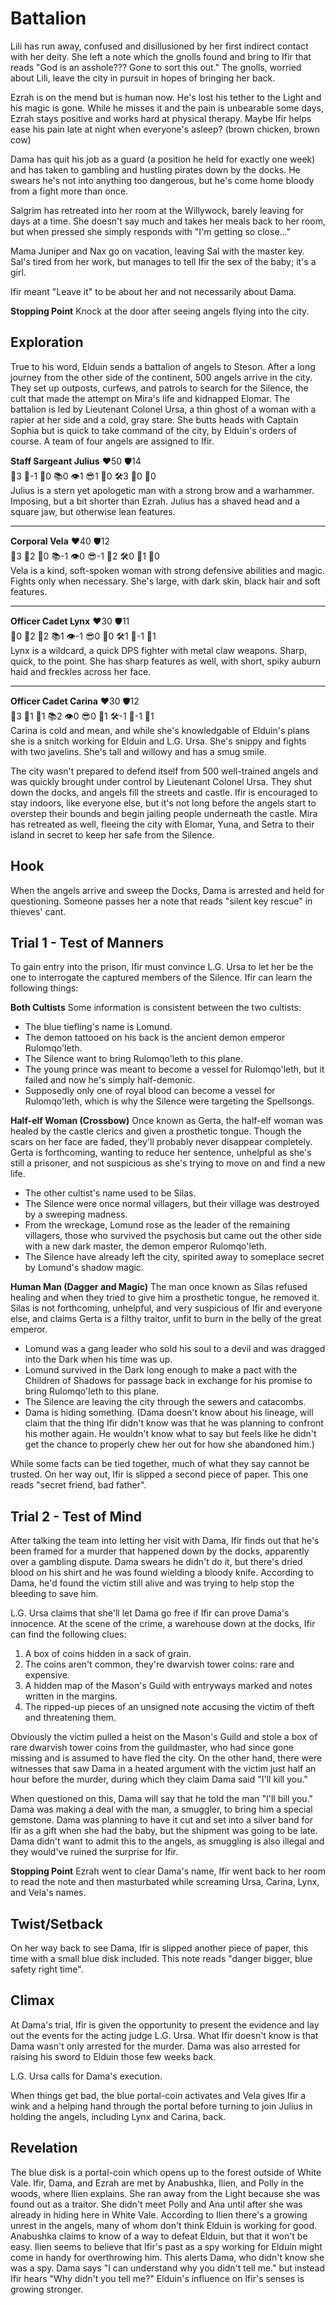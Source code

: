 # Battalion
Lili has run away, confused and disillusioned by her first indirect contact with her deity. She left a note which the gnolls found and bring to Ifir that reads "God is an asshole??? Gone to sort this out." The gnolls, worried about Lili, leave the city in pursuit in hopes of bringing her back.

Ezrah is on the mend but is human now. He's lost his tether to the Light and his magic is gone. While he misses it and the pain is unbearable some days, Ezrah stays positive and works hard at physical therapy. Maybe Ifir helps ease his pain late at night when everyone's asleep? (brown chicken, brown cow)

Dama has quit his job as a guard (a position he held for exactly one week) and has taken to gambling and hustling pirates down by the docks. He swears he's not into anything too dangerous, but he's come home bloody from a fight more than once.

Salgrim has retreated into her room at the Willywock, barely leaving for days at a time. She doesn't say much and takes her meals back to her room, but when pressed she simply responds with "I'm getting so close..."

Mama Juniper and Nax go on vacation, leaving Sal with the master key. Sal's tired from her work, but manages to tell Ifir the sex of the baby; it's a girl.

Ifir meant "Leave it" to be about her and not necessarily about Dama.

**Stopping Point**
Knock at the door after seeing angels flying into the city.

## Exploration
True to his word, Elduin sends a battalion of angels to Steson. After a long journey from the other side of the continent, 500 angels arrive in the city. They set up outposts, curfews, and patrols to search for the Silence, the cult that made the attempt on Mira's life and kidnapped Elomar. The battalion is led by Lieutenant Colonel Ursa, a thin ghost of a woman with a rapier at her side and a cold, gray stare. She butts heads with Captain Sophia but is quick to take command of the city, by Elduin's orders of course. A team of four angels are assigned to Ifir.

**Staff Sargeant Julius** ❤️50 🛡14  
💪3 🎯-1 💊0 📚0 👁1 😎1 🤲0 🛠3 🔮0 💯0  
Julius is a stern yet apologetic man with a strong brow and a warhammer. Imposing, but a bit shorter than Ezrah. Julius has a shaved head and a square jaw, but otherwise lean features.

---
**Corporal Vela** ❤️40 🛡12  
💪3 🎯2 💊0 📚-1 👁0 😎-1 🤲2 🛠0 🔮1 💯0  
Vela is a kind, soft-spoken woman with strong defensive abilities and magic. Fights only when necessary. She's large, with dark skin, black hair and soft features.

---
**Officer Cadet Lynx** ❤️30 🛡11  
💪0 🎯2 💊2 📚1 👁-1 😎0 🤲0 🛠1 🔮-1 💯1  
Lynx is a wildcard, a quick DPS fighter with metal claw weapons. Sharp, quick, to the point. She has sharp features as well, with short, spiky auburn haid and freckles across her face.

---
**Officer Cadet Carina** ❤️30 🛡12  
💪3 🎯1 💊1 📚2 👁0 😎0 🤲1 🛠-1 🔮-1 💯1  
Carina is cold and mean, and while she's knowledgable of Elduin's plans she is a snitch working for Elduin and L.G. Ursa. She's snippy and fights with two javelins. She's tall and willowy and has a smug smile.

The city wasn't prepared to defend itself from 500 well-trained angels and was quickly brought under control by Lieutenant Colonel Ursa. They shut down the docks, and angels fill the streets and castle. Ifir is encouraged to stay indoors, like everyone else, but it's not long before the angels start to overstep their bounds and begin jailing people underneath the castle. Mira has retreated as well, fleeing the city with Elomar, Yuna, and Setra to their island in secret to keep her safe from the Silence.

## Hook
When the angels arrive and sweep the Docks, Dama is arrested and held for questioning. Someone passes her a note that reads "silent key rescue" in thieves' cant.

## Trial 1 - Test of Manners
To gain entry into the prison, Ifir must convince L.G. Ursa to let her be the one to interrogate the captured members of the Silence. Ifir can learn the following things:

**Both Cultists**
Some information is consistent between the two cultists:

- The blue tiefling's name is Lomund.
- The demon tattooed on his back is the ancient demon emperor Rulomqo'leth.
- The Silence want to bring Rulomqo'leth to this plane.
- The young prince was meant to become a vessel for Rulomqo'leth, but it failed and now he's simply half-demonic.
- Supposedly only one of royal blood can become a vessel for Rulomqo'leth, which is why the Silence were targeting the Spellsongs.

**Half-elf Woman (Crossbow)**
Once known as Gerta, the half-elf woman was healed by the castle clerics and given a prosthetic tongue. Though the scars on her face are faded, they'll probably never disappear completely. Gerta is forthcoming, wanting to reduce her sentence, unhelpful as she's still a prisoner, and not suspicious as she's trying to move on and find a new life.

- The other cultist's name used to be Silas.
- The Silence were once normal villagers, but their village was destroyed by a sweeping madness.
- From the wreckage, Lomund rose as the leader of the remaining villagers, those who survived the psychosis but came out the other side with a new dark master, the demon emperor Rulomqo'leth.
- The Silence have already left the city, spirited away to someplace secret by Lomund's shadow magic.

**Human Man (Dagger and Magic)**
The man once known as Silas refused healing and when they tried to give him a prosthetic tongue, he removed it. Silas is not forthcoming, unhelpful, and very suspicious of Ifir and everyone else, and claims Gerta is a filthy traitor, unfit to burn in the belly of the great emperor. 

- Lomund was a gang leader who sold his soul to a devil and was dragged into the Dark when his time was up.
- Lomund survived in the Dark long enough to make a pact with the Children of Shadows for passage back in exchange for his promise to bring Rulomqo'leth to this plane.
- The Silence are leaving the city through the sewers and catacombs.
- Dama is hiding something. (Dama doesn't know about his lineage, will claim that the thing Ifir didn't know was that he was planning to confront his mother again. He wouldn't know what to say but feels like he didn't get the chance to properly chew her out for how she abandoned him.)

While some facts can be tied together, much of what they say cannot be trusted. On her way out, Ifir is slipped a second piece of paper. This one reads "secret friend, bad father".

## Trial 2 - Test of Mind
After talking the team into letting her visit with Dama, Ifir finds out that he's been framed for a murder that happened down by the docks, apparently over a gambling dispute. Dama swears he didn't do it, but there's dried blood on his shirt and he was found wielding a bloody knife. According to Dama, he'd found the victim still alive and was trying to help stop the bleeding to save him. 

L.G. Ursa claims that she'll let Dama go free if Ifir can prove Dama's innocence. At the scene of the crime, a warehouse down at the docks, Ifir can find the following clues:

1. A box of coins hidden in a sack of grain.
2. The coins aren't common, they're dwarvish tower coins: rare and expensive.
3. A hidden map of the Mason's Guild with entryways marked and notes written in the margins.
4. The ripped-up pieces of an unsigned note accusing the victim of theft and threatening them.

Obviously the victim pulled a heist on the Mason's Guild and stole a box of rare dwarvish tower coins from the guildmaster, who had since gone missing and is assumed to have fled the city. On the other hand, there were witnesses that saw Dama in a heated argument with the victim just half an hour before the murder, during which they claim Dama said "I'll kill you."

When questioned on this, Dama will say that he told the man "I'll bill you." Dama was making a deal with the man, a smuggler, to bring him a special gemstone. Dama was planning to have it cut and set into a silver band for Ifir as a gift when she had the baby, but the shipment was going to be late. Dama didn't want to admit this to the angels, as smuggling is also illegal and they would've ruined the surprise for Ifir. 

**Stopping Point**
Ezrah went to clear Dama's name, Ifir went back to her room to read the note and then masturbated while screaming Ursa, Carina, Lynx, and Vela's names.

## Twist/Setback
On her way back to see Dama, Ifir is slipped another piece of paper, this time with a small blue disk included. This note reads "danger bigger, blue safety right time".

## Climax
At Dama's trial, Ifir is given the opportunity to present the evidence and lay out the events for the acting judge L.G. Ursa. What Ifir doesn't know is that Dama wasn't only arrested for the murder. Dama was also arrested for raising his sword to Elduin those few weeks back. 

L.G. Ursa calls for Dama's execution.

When things get bad, the blue portal-coin activates and Vela gives Ifir a wink and a helping hand through the portal before turning to join Julius in holding the angels, including Lynx and Carina, back.

## Revelation
The blue disk is a portal-coin which opens up to the forest outside of White Vale. Ifir, Dama, and Ezrah are met by Anabushka, Ilien, and Polly in the woods, where Ilien explains. She ran away from the Light because she was found out as a traitor. She didn't meet Polly and Ana until after she was already in hiding here in White Vale. According to Ilien there's a growing unrest in the angels, many of whom don't think Elduin is working for good. Anabushka claims to know of a way to defeat Elduin, but that it won't be easy. Ilien seems to believe that Ifir's past as a spy working for Elduin might come in handy for overthrowing him. This alerts Dama, who didn't know she was a spy. Dama says "I can understand why you didn't tell me." but instead Ifir hears "Why didn't you tell me?" Elduin's influence on Ifir's senses is growing stronger. 

